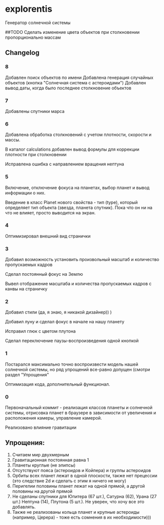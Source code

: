 # explorentis
Генератор солнечной системы

##TODO
Сделать изменение цвета объектов при столкновении пропорционально массам


## Changelog

### 8
Добавлен поиск объектов по имени
Добавлена генерация случайных объектов (кнопка "Солнечная система с астероидами")
Добавлен вывод даты, когда было последнее столкновение объектов

### 7
Добавлены спутники марса

### 6
Добавлена обработка столкновений с учетом плотности, скорости и массы.

В каталог calculations добавлен вывод формулы для коррекции плотности при столкновении

Исправлена ошибка с направлением вращения нептуна

### 5
Включение, отключение фокуса на планетах, выбор планет и вывод информации о них.

Введение в класс Planet нового свойства - тип (type), который определяет тип объекта (звезда, планета спутник). Пока что он ни на что не влияет, просто выводится на экран.

### 4
Оптимизировал внешний вид странички

### 3
Добавил возможность установить произвольный масштаб и количество пропускаемых кадров

Сделал постоянный фокус на Землю

Вывел отображение масштаба и количества пропускаемых кадров с канвы на страничку

### 2
Добавил стили (да, я знаю, я никакой дизайнер)) )

Добавил луну и сделал фокус в начале на нашу планету

Исправил глюк с цветом плутона

Сделал переключение паузы-воспроизведения одной кнопкой

### 1
Постарался максимально точно воспроизвести модель нашей солнечной системы, но ряд упрощений все-равно допущен (смотри
раздел "Упрощения"

Оптимизация кода, дополнительный функционал.

### 0

Первоначальный коммит - реализация классов планеты и солнечной системы, отрисовка планет в браузере в зависимости от
увеличения и расположения камеры, управление камерой.

Реализовано влияние гравитации

## Упрощения:
1. Считаем мир двухмерным
2. Гравитационная постоянная равна 1
3. Планеты круглые (не элипсы)
4. Отсутствуют пояса (астероидов и Койпера) и группы астероидов
5. Орбиты всех планет лежат в одной плоскости, также нет прецессии (это следствие 2d и сделать с этим я ничего не могу)
6. Перигелии половины планет лежат на одной прямой, а другой половины на другой прямой
7. Не сделаны спутники для Юпитера (67 шт.), Сатурна (62), Урана (27 шт.) Нептуна (14), Плутона (5 шт.). Не уверен, что хочу все это добавлять.
8. Также не реализованы кольца планет и крупные астероиды (например, Церера) - тоже есть сомнения в их необходимости)))